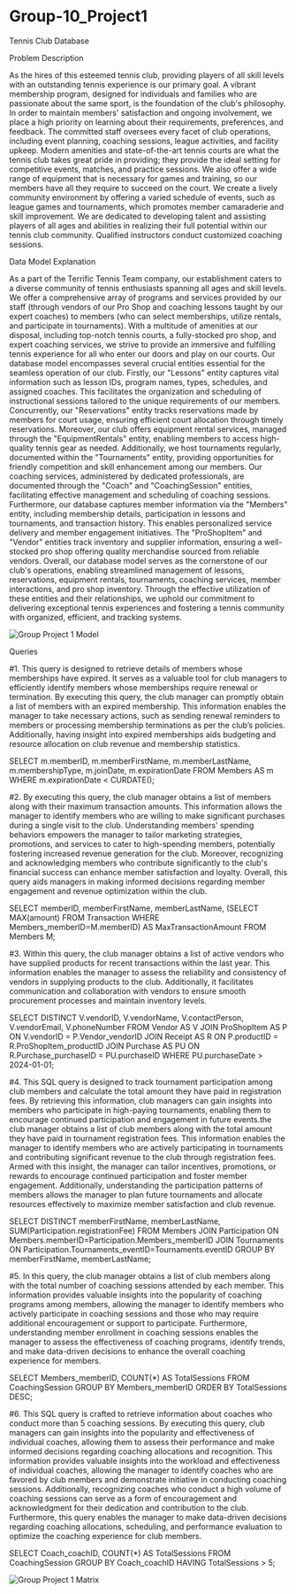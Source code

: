 # Group-10_Project1
Tennis Club Database

Problem Description

As the hires of this esteemed tennis club, providing players of all skill levels with an outstanding tennis experience is our primary goal. A vibrant membership program, designed for individuals and families who are passionate about the same sport, is the foundation of the club's philosophy. In order to maintain members' satisfaction and ongoing involvement, we place a high priority on learning about their requirements, preferences, and feedback. The committed staff oversees every facet of club operations, including event planning, coaching sessions, league activities, and facility upkeep. Modern amenities and state-of-the-art tennis courts are what the tennis club takes great pride in providing; they provide the ideal setting for competitive events, matches, and practice sessions. We also offer a wide range of equipment that is necessary for games and training, so our members have all they require to succeed on the court. We create a lively community environment by offering a varied schedule of events, such as league games and tournaments, which promotes member camaraderie and skill improvement. We are dedicated to developing talent and assisting players of all ages and abilities in realizing their full potential within our tennis club community. Qualified instructors conduct customized coaching sessions.

Data Model Explanation

As a part of the Terrific Tennis Team company, our establishment caters to a diverse community of tennis enthusiasts spanning all ages and skill levels. We offer a comprehensive array of programs and services provided by our staff (through vendors of our Pro Shop and coaching lessons taught by our expert coaches) to members (who can select memberships, utilize rentals, and participate in tournaments). With a multitude of amenities at our disposal, including top-notch tennis courts, a fully-stocked pro shop, and expert coaching services, we strive to provide an immersive and fulfilling tennis experience for all who enter our doors and play on our courts.
Our database model encompasses several crucial entities essential for the seamless operation of our club. Firstly, our "Lessons" entity captures vital information such as lesson IDs, program names, types, schedules, and assigned coaches. This facilitates the organization and scheduling of instructional sessions tailored to the unique requirements of our members. Concurrently, our "Reservations" entity tracks reservations made by members for court usage, ensuring efficient court allocation through timely reservations. Moreover, our club offers equipment rental services, managed through the "EquipmentRentals" entity, enabling members to access high-quality tennis gear as needed. Additionally, we host tournaments regularly, documented within the "Tournaments" entity, providing opportunities for friendly competition and skill enhancement among our members. Our coaching services, administered by dedicated professionals, are documented through the "Coach" and "CoachingSession" entities, facilitating effective management and scheduling of coaching sessions. Furthermore, our database captures member information via the "Members" entity, including membership details, participation in lessons and tournaments, and transaction history. This enables personalized service delivery and member engagement initiatives. The "ProShopItem" and "Vendor" entities track inventory and supplier information, ensuring a well-stocked pro shop offering quality merchandise sourced from reliable vendors.
Overall, our database model serves as the cornerstone of our club's operations, enabling streamlined management of lessons, reservations, equipment rentals, tournaments, coaching services, member interactions, and pro shop inventory. Through the effective utilization of these entities and their relationships, we uphold our commitment to delivering exceptional tennis experiences and fostering a tennis community with organized, efficient, and tracking systems.

![Group Project 1 Model](https://github.com/zrb33664/Group-10_Project1/assets/163185204/7b2e67b7-df99-4537-b950-f1d2c32cb8c5)

Queries

#1. This query is designed to retrieve details of members whose memberships have expired. It serves as a valuable tool for club managers to efficiently identify members whose memberships require renewal or termination. By executing this query, the club manager can promptly obtain a list of members with an expired membership. This information enables the manager to take necessary actions, such as sending renewal reminders to members or processing membership terminations as per the club’s policies. Additionally, having insight into expired memberships aids budgeting and resource allocation on club revenue and membership statistics.

SELECT 
m.memberID,
m.memberFirstName,
m.memberLastName,
m.membershipType,
m.joinDate,
m.expirationDate
FROM Members AS m
WHERE m.expirationDate < CURDATE();

#2. By executing this query, the club manager obtains a list of members along with their maximum transaction amounts. This information allows the manager to identify members who are willing to make significant purchases during a single visit to the club. Understanding members' spending behaviors empowers the manager to tailor marketing strategies, promotions, and services to cater to high-spending members, potentially fostering increased revenue generation for the club. Moreover, recognizing and acknowledging members who contribute significantly to the club's financial success can enhance member satisfaction and loyalty. Overall, this query aids managers in making informed decisions regarding member engagement and revenue optimization within the club.

SELECT
memberID,
memberFirstName,
memberLastName,
(SELECT MAX(amount)
FROM Transaction
WHERE Members_memberID=M.memberID)
AS MaxTransactionAmount
FROM Members M;

#3. Within this query, the club manager obtains a list of active vendors who have supplied products for recent transactions within the last year. This information enables the manager to assess the reliability and consistency of vendors in supplying products to the club. Additionally, it facilitates communication and collaboration with vendors to ensure smooth procurement processes and maintain inventory levels. 

SELECT
DISTINCT V.vendorID,
V.vendorName,
V.contactPerson,
V.vendorEmail,
V.phoneNumber
FROM Vendor AS V
JOIN ProShopItem AS P ON V.vendorID = P.Vendor_vendorID
JOIN Receipt AS R ON P.productID = R.ProShopItem_productID
JOIN Purchase AS PU ON R.Purchase_purchaseID = PU.purchaseID
WHERE PU.purchaseDate > 2024-01-01;

#4. This SQL query is designed to track tournament participation among club members and calculate the total amount they have paid in registration fees. By retrieving this information, club managers can gain insights into members who participate in high-paying tournaments, enabling them to encourage continued participation and engagement in future events.the club manager obtains a list of club members along with the total amount they have paid in tournament registration fees. This information enables the manager to identify members who are actively participating in tournaments and contributing significant revenue to the club through registration fees. Armed with this insight, the manager can tailor incentives, promotions, or rewards to encourage continued participation and foster member engagement. Additionally, understanding the participation patterns of members allows the manager to plan future tournaments and allocate resources effectively to maximize member satisfaction and club revenue.

SELECT DISTINCT memberFirstName, memberLastName, SUM(Participation.registrationFee)
FROM Members
JOIN Participation ON Members.memberID=Participation.Members_memberID
JOIN Tournaments ON Participation.Tournaments_eventID=Tournaments.eventID
GROUP BY memberFirstName, memberLastName;

#5. In this query, the club manager obtains a list of club members along with the total number of coaching sessions attended by each member. This information provides valuable insights into the popularity of coaching programs among members, allowing the manager to identify members who actively participate in coaching sessions and those who may require additional encouragement or support to participate. Furthermore, understanding member enrollment in coaching sessions enables the manager to assess the effectiveness of coaching programs, identify trends, and make data-driven decisions to enhance the overall coaching experience for members. 

SELECT Members_memberID,
COUNT(*) AS TotalSessions
FROM CoachingSession
GROUP BY Members_memberID
ORDER BY TotalSessions DESC;

#6. This SQL query is crafted to retrieve information about coaches who conduct more than 5 coaching sessions. By executing this query, club managers can gain insights into the popularity and effectiveness of individual coaches, allowing them to assess their performance and make informed decisions regarding coaching allocations and recognition. This information provides valuable insights into the workload and effectiveness of individual coaches, allowing the manager to identify coaches who are favored by club members and demonstrate initiative in conducting coaching sessions. Additionally, recognizing coaches who conduct a high volume of coaching sessions can serve as a form of encouragement and acknowledgment for their dedication and contribution to the club. Furthermore, this query enables the manager to make data-driven decisions regarding coaching allocations, scheduling, and performance evaluation to optimize the coaching experience for club members. 

SELECT Coach_coachID, COUNT(*) AS TotalSessions
FROM CoachingSession
GROUP BY Coach_coachID
HAVING TotalSessions > 5;






![Group Project 1 Matrix](https://github.com/zrb33664/Group-10_Project1/assets/163185204/128ce132-6c4b-49d7-b8d5-3f80b0a2885b)

